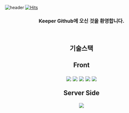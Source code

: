 ![header](https://capsule-render.vercel.app/api?type=wave&color=auto&height=300&section=header&text=Welcome%20Keeper%20Profile&fontSize=40)
[![Hits](https://hits.seeyoufarm.com/api/count/incr/badge.svg?url=https%3A%2F%2Fgithub.com%2Ffrontkeeper%2Fhit-counter&count_bg=%2379C83D&title_bg=%23555555&icon=&icon_color=%23E7E7E7&title=hits&edge_flat=false)](https://hits.seeyoufarm.com)
<div align=center>
<h3>Keeper Github에 오신 것을 환영합니다.</h3>
<br>
<h2>기술스택<h2>
  <p>Front</p>
  <img src="https://img.shields.io/badge/React-9cf?style=for-the-badge&logo=React&logoColor=black">
  <img src="https://img.shields.io/badge/JavaScript-yellow?style=for-the-badge&logo=JavaScript&logoColor=black">
  <img src="https://img.shields.io/badge/Jquery-blue?style=for-the-badge&logo=jQuery&logoColor=black">
  <img src="https://img.shields.io/badge/HTML5-orange?style=for-the-badge&logo=HTML5&logoColor=black">
  <img src="https://img.shields.io/badge/CSS3-informational?style=for-the-badge&logo=CSS3&logoColor=black">
  <br>
  <p>Server Side</p>
  <img src="https://img.shields.io/badge/PHP-inactive?style=for-the-badge&logo=PHP&logoColor=black">
</div>